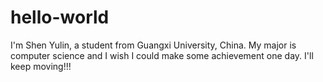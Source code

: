 # hello-world
I'm Shen Yulin, a student from Guangxi University, China.
My major is computer science and I wish I could make some achievement one day. I'll keep moving!!!
